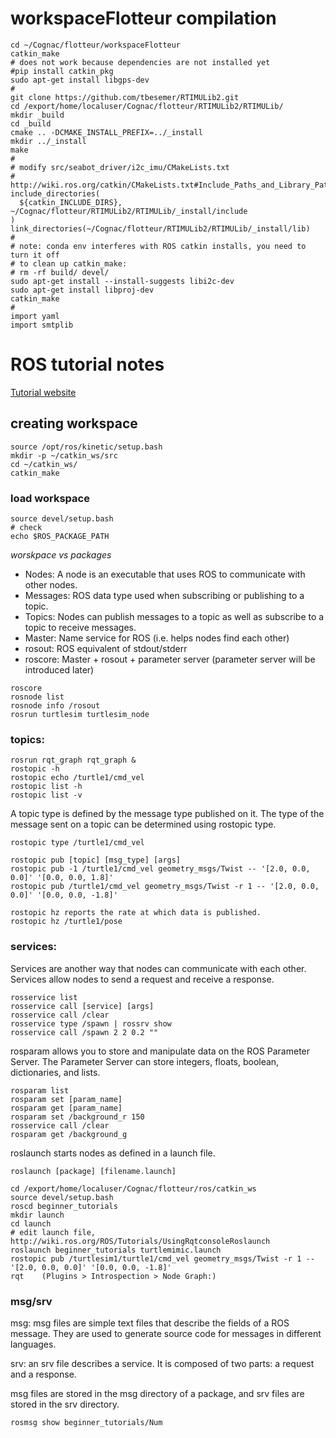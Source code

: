 
# workspaceFlotteur compilation

```
cd ~/Cognac/flotteur/workspaceFlotteur
catkin_make
# does not work because dependencies are not installed yet
#pip install catkin_pkg
sudo apt-get install libgps-dev
#
git clone https://github.com/tbesemer/RTIMULib2.git
cd /export/home/localuser/Cognac/flotteur/RTIMULib2/RTIMULib/
mkdir _build
cd _build
cmake .. -DCMAKE_INSTALL_PREFIX=../_install
mkdir ../_install
make
#
# modify src/seabot_driver/i2c_imu/CMakeLists.txt
# http://wiki.ros.org/catkin/CMakeLists.txt#Include_Paths_and_Library_Paths
include_directories(
  ${catkin_INCLUDE_DIRS}, ~/Cognac/flotteur/RTIMULib2/RTIMULib/_install/include
)
link_directories(~/Cognac/flotteur/RTIMULib2/RTIMULib/_install/lib)
#
# note: conda env interferes with ROS catkin installs, you need to turn it off
# to clean up catkin_make:
# rm -rf build/ devel/
sudo apt-get install --install-suggests libi2c-dev
sudo apt-get install libproj-dev
catkin_make
#
import yaml
import smtplib
```


# ROS tutorial notes

[Tutorial website](http://wiki.ros.org/ROS/Tutorials)

## creating workspace

```
source /opt/ros/kinetic/setup.bash
mkdir -p ~/catkin_ws/src
cd ~/catkin_ws/
catkin_make
```

### load workspace

```
source devel/setup.bash
# check
echo $ROS_PACKAGE_PATH
```

*worskpace vs packages* 

- Nodes: A node is an executable that uses ROS to communicate with other nodes.
- Messages: ROS data type used when subscribing or publishing to a topic.
- Topics: Nodes can publish messages to a topic as well as subscribe to a topic to receive messages.
- Master: Name service for ROS (i.e. helps nodes find each other)
- rosout: ROS equivalent of stdout/stderr
- roscore: Master + rosout + parameter server (parameter server will be introduced later) 


``` 
roscore
rosnode list 
rosnode info /rosout
rosrun turtlesim turtlesim_node
```

### topics:

```
rosrun rqt_graph rqt_graph &
rostopic -h
rostopic echo /turtle1/cmd_vel
rostopic list -h
rostopic list -v
```

A topic type is defined by the message type published on it. The type of the message sent on a topic can be determined using rostopic type. 
```
rostopic type /turtle1/cmd_vel
```

```
rostopic pub [topic] [msg_type] [args]
rostopic pub -1 /turtle1/cmd_vel geometry_msgs/Twist -- '[2.0, 0.0, 0.0]' '[0.0, 0.0, 1.8]'
rostopic pub /turtle1/cmd_vel geometry_msgs/Twist -r 1 -- '[2.0, 0.0, 0.0]' '[0.0, 0.0, -1.8]'
```

```
rostopic hz reports the rate at which data is published. 
rostopic hz /turtle1/pose
```

### services:

Services are another way that nodes can communicate with each other. 
Services allow nodes to send a request and receive a response. 

```
rosservice list
rosservice call [service] [args]
rosservice call /clear
rosservice type /spawn | rossrv show
rosservice call /spawn 2 2 0.2 ""
```

rosparam allows you to store and manipulate data on the ROS Parameter Server. The Parameter Server can store integers, floats, boolean, dictionaries, and lists.

```
rosparam list
rosparam set [param_name]
rosparam get [param_name]
rosparam set /background_r 150
rosservice call /clear
rosparam get /background_g 
```

roslaunch starts nodes as defined in a launch file. 
```
roslaunch [package] [filename.launch]
```

```
cd /export/home/localuser/Cognac/flotteur/ros/catkin_ws
source devel/setup.bash
roscd beginner_tutorials
mkdir launch
cd launch
# edit launch file, http://wiki.ros.org/ROS/Tutorials/UsingRqtconsoleRoslaunch
roslaunch beginner_tutorials turtlemimic.launch
rostopic pub /turtlesim1/turtle1/cmd_vel geometry_msgs/Twist -r 1 -- '[2.0, 0.0, 0.0]' '[0.0, 0.0, -1.8]'
rqt    (Plugins > Introspection > Node Graph:)
```

### msg/srv

msg: msg files are simple text files that describe the fields of a ROS message. They are used to generate source code for messages in different languages.

srv: an srv file describes a service. It is composed of two parts: a request and a response. 

msg files are stored in the msg directory of a package, and srv files are stored in the srv directory. 

```
rosmsg show beginner_tutorials/Num
```
